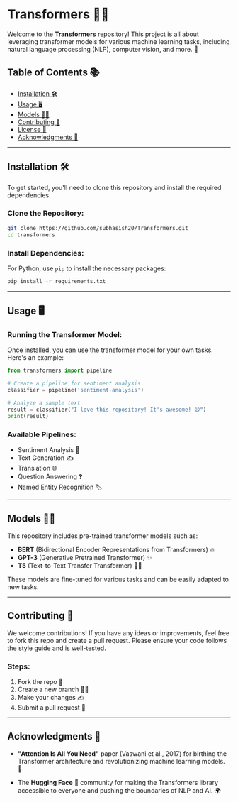 
# Transformers 🚀🤖

Welcome to the **Transformers** repository! This project is all about leveraging transformer models for various machine learning tasks, including natural language processing (NLP), computer vision, and more. 🧠

## Table of Contents 📚

* [Installation 🛠️](#installation)
* [Usage 🖥️](#usage)
* [Models 🏋️‍♂️](#models)
* [Contributing 🤝](#contributing)
* [License 📄](#license)
* [Acknowledgments 🌟](#acknowledgments)

---

## Installation 🛠️

To get started, you'll need to clone this repository and install the required dependencies.

### Clone the Repository:

```bash
git clone https://github.com/subhasish20/Transformers.git
cd transformers
```

### Install Dependencies:

For Python, use `pip` to install the necessary packages:

```bash
pip install -r requirements.txt
```

---

## Usage 🖥️

### Running the Transformer Model:

Once installed, you can use the transformer model for your own tasks. Here's an example:

```python
from transformers import pipeline

# Create a pipeline for sentiment analysis
classifier = pipeline('sentiment-analysis')

# Analyze a sample text
result = classifier("I love this repository! It's awesome! 😄")
print(result)
```

### Available Pipelines:

* Sentiment Analysis 🧠
* Text Generation ✍️
* Translation 🌐
* Question Answering ❓
* Named Entity Recognition 🏷️

---

## Models 🏋️‍♂️

This repository includes pre-trained transformer models such as:

* **BERT** (Bidirectional Encoder Representations from Transformers) 🔥
* **GPT-3** (Generative Pretrained Transformer) ✨
* **T5** (Text-to-Text Transfer Transformer) 🧑‍💻

These models are fine-tuned for various tasks and can be easily adapted to new tasks.

---

## Contributing 🤝

We welcome contributions! If you have any ideas or improvements, feel free to fork this repo and create a pull request. Please ensure your code follows the style guide and is well-tested.

### Steps:

1. Fork the repo 🔄
2. Create a new branch 🧑‍💻
3. Make your changes ✍️
4. Submit a pull request 🙏

---

## Acknowledgments 🌟

* **"Attention Is All You Need"** paper (Vaswani et al., 2017) for birthing the Transformer architecture and revolutionizing machine learning models. 📖


* The **Hugging Face** 🤗 community for making the Transformers library accessible to everyone and pushing the boundaries of NLP and AI. 🌍
